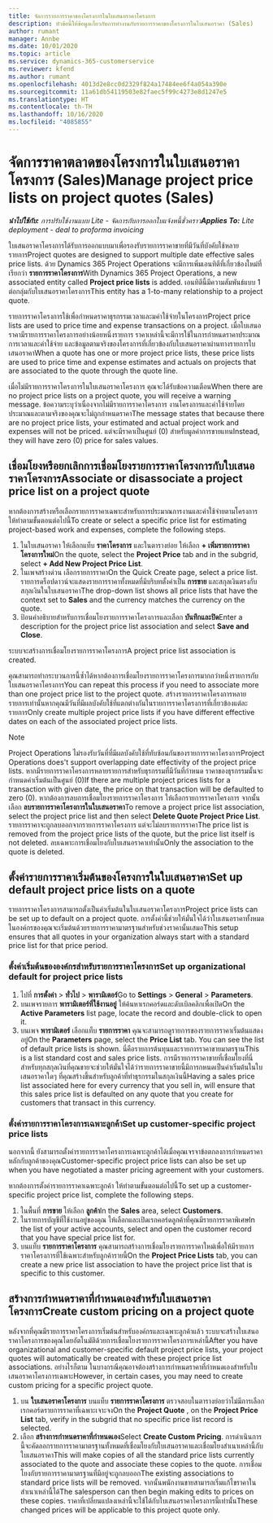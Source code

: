```yaml
---
title: จัดการรายการราคาของโครงการในใบเสนอราคาโครงการ
description: หัวข้อนี้ให้ข้อมูลเกี่ยวกับการทำงานกับรายการราคาของโครงการในใบเสนอราคา (Sales)
author: rumant
manager: Annbe
ms.date: 10/01/2020
ms.topic: article
ms.service: dynamics-365-customerservice
ms.reviewer: kfend
ms.author: rumant
ms.openlocfilehash: 4013d2e8cc0d2329f824a17484ee6f4a054a390e
ms.sourcegitcommit: 11a61db54119503e82faec5f99c4273e8d1247e5
ms.translationtype: HT
ms.contentlocale: th-TH
ms.lasthandoff: 10/16/2020
ms.locfileid: "4085855"
---
```

# <a name="manage-project-price-lists-on-project-quotes-sales"></a><span data-ttu-id="7fb54-104">จัดการราคาตลาดของโครงการในใบเสนอราคาโครงการ (Sales)</span><span class="sxs-lookup"><span data-stu-id="7fb54-104">Manage project price lists on project quotes (Sales)</span></span>

<span data-ttu-id="7fb54-105">_**นำไปใช้กับ:** การปรับใช้งานแบบ Lite - จัดการกับการออกใบแจ้งหนี้ชั่วคราว_</span><span class="sxs-lookup"><span data-stu-id="7fb54-105">_**Applies To:** Lite deployment - deal to proforma invoicing_</span></span>

<span data-ttu-id="7fb54-106">ใบเสนอราคาโครงการได้รับการออกแบบมาเพื่อรองรับรายการราคาขายที่มีวันที่บังคับใช้หลายรายการ</span><span class="sxs-lookup"><span data-stu-id="7fb54-106">Project quotes are designed to support multiple date effective sales price lists.</span></span> <span data-ttu-id="7fb54-107">ด้วย Dynamics 365 Project Operations จะมีการเพิ่มเอนทิตีที่เกี่ยวข้องใหม่ที่เรียกว่า **รายการราคาโครงการ**</span><span class="sxs-lookup"><span data-stu-id="7fb54-107">With Dynamics 365 Project Operations, a new associated entity called **Project price lists** is added.</span></span> <span data-ttu-id="7fb54-108">เอนทิตีนี้มีความสัมพันธ์แบบ 1 ต่อกลุ่มกับใบเสนอราคาโครงการ</span><span class="sxs-lookup"><span data-stu-id="7fb54-108">This entity has a 1-to-many relationship to a project quote.</span></span>

<span data-ttu-id="7fb54-109">รายการราคาโครงการใช้เพื่อกำหนดราคาธุรกรรมเวลาและมค่าใช้จ่ายในโครงการ</span><span class="sxs-lookup"><span data-stu-id="7fb54-109">Project price lists are used to price time and expense transactions on a project.</span></span> <span data-ttu-id="7fb54-110">เมื่อใบเสนอราคามีรายการราคาโครงการอย่างน้อยหนึ่งรายการ ราคาเหล่านี้จะมีการใช้ในการกำหนดราคาประมาณการเวลาและค่าใช้จ่าย และข้อมูลตามจริงของโครงการที่เกี่ยวข้องกับใบเสนอราคาผ่านทางรายการใบเสนอราคา</span><span class="sxs-lookup"><span data-stu-id="7fb54-110">When a quote has one or more project price lists, these price lists are used to price time and expense estimates and actuals on projects that are associated to the quote through the quote line.</span></span>

<span data-ttu-id="7fb54-111">เมื่อไม่มีรายการราคาโครงการในใบเสนอราคาโครงการ คุณจะได้รับข้อความเตือน</span><span class="sxs-lookup"><span data-stu-id="7fb54-111">When there are no project price lists on a project quote, you will receive a warning message.</span></span> <span data-ttu-id="7fb54-112">ข้อความระบุว่าเนื่องจากไม่มีรายการราคาโครงการ งานโครงการและค่าใช้จ่ายโดยประมาณและตามจริงของคุณจะไม่ถูกกำหนดราคา</span><span class="sxs-lookup"><span data-stu-id="7fb54-112">The message states that because there are no project price lists, your estimated and actual project work and expenses will not be priced.</span></span> <span data-ttu-id="7fb54-113">แต่จะมีราคาเป็นศูนย์ (0) สำหรับมูลค่าการขายแทน</span><span class="sxs-lookup"><span data-stu-id="7fb54-113">Instead, they will have zero (0) price for sales values.</span></span>

## <a name="associate-or-disassociate-a-project-price-list-on-a-project-quote"></a><span data-ttu-id="7fb54-114">เชื่อมโยงหรือยกเลิกการเชื่อมโยงรายการราคาโครงการกับใบเสนอราคาโครงการ</span><span class="sxs-lookup"><span data-stu-id="7fb54-114">Associate or disassociate a project price list on a project quote</span></span>

<span data-ttu-id="7fb54-115">หากต้องการสร้างหรือเลือกรายการราคาเฉพาะสำหรับการประมาณการงานและค่าใช้จ่ายตามโครงการ ให้ทำตามขั้นตอนต่อไปนี้</span><span class="sxs-lookup"><span data-stu-id="7fb54-115">To create or select a specific price list for estimating project-based work and expenses, complete the following steps.</span></span>

1. <span data-ttu-id="7fb54-116">ในใบเสนอราคา ให้เลือกแท็บ **ราคาโครงการ** และในตารางย่อย ให้เลือก **+ เพิ่มรายการราคาโครงการใหม่**</span><span class="sxs-lookup"><span data-stu-id="7fb54-116">On the quote, select the **Project Price** tab and in the subgrid, select **+ Add New Project Price List**.</span></span>
2. <span data-ttu-id="7fb54-117">ในเพจสร้างด่วน เลือกรายการราคา</span><span class="sxs-lookup"><span data-stu-id="7fb54-117">On the Quick Create page, select a price list.</span></span> <span data-ttu-id="7fb54-118">รายการดร็อปดาวน์จะแสดงรายการราคาทั้งหมดที่มีบริบทตั้งค่าเป็น **การขาย** และสกุลเงินตรงกับสกุลเงินในใบเสนอราคา</span><span class="sxs-lookup"><span data-stu-id="7fb54-118">The drop-down list shows all price lists that have the context set to **Sales** and the currency matches the currency on the quote.</span></span>
4. <span data-ttu-id="7fb54-119">ป้อนคำอธิบายสำหรับการเชื่อมโยงรายการราคาโครงการและเลือก **บันทึกและปิด**</span><span class="sxs-lookup"><span data-stu-id="7fb54-119">Enter a description for the project price list association and select **Save and Close**.</span></span>

<span data-ttu-id="7fb54-120">ระบบจะสร้างการเชื่อมโยงรายการราคาโครงการ</span><span class="sxs-lookup"><span data-stu-id="7fb54-120">A project price list association is created.</span></span>

<span data-ttu-id="7fb54-121">คุณสามารถทำกระบวนการนี้ซ้ำได้หากต้องการเชื่อมโยงรายการราคาโครงการมากกว่าหนึ่งรายการกับใบเสนอราคาโครงการ</span><span class="sxs-lookup"><span data-stu-id="7fb54-121">You can repeat this process if you need to associate more than one project price list to the project quote.</span></span> <span data-ttu-id="7fb54-122">สร้างรายการราคาโครงการหลายรายการเท่านั้นหากคุณมีวันที่มีผลบังคับใช้ที่แตกต่างกันในรายการราคาโครงการที่เกี่ยวข้องแต่ละรายการ</span><span class="sxs-lookup"><span data-stu-id="7fb54-122">Only create multiple project price lists if you have different effective dates on each of the associated project price lists.</span></span>

> [!NOTE]
> <span data-ttu-id="7fb54-123">Project Operations ไม่รองรับวันที่ที่มีผลบังคับใช้ที่ทับซ้อนกันของรายการราคาโครงการ</span><span class="sxs-lookup"><span data-stu-id="7fb54-123">Project Operations does't support overlapping date effectivity of the project price lists.</span></span> <span data-ttu-id="7fb54-124">หากมีรายการราคาโครงการหลายรายการสำหรับธุรกรรมที่มีวันที่กำหนด ราคาของธุรกรรมนั้นจะกำหนดค่าเริ่มต้นเป็นศูนย์ (0)</span><span class="sxs-lookup"><span data-stu-id="7fb54-124">If there are multiple project prices lists for a transaction with given date, the price on that transaction will be defaulted to zero (0).</span></span>
<span data-ttu-id="7fb54-125">หากต้องการลบการเชื่อมโยงรายการราคาโครงการ ให้เลือกรายการราคาโครงการ จากนั้นเลือก **ลบรายการราคาโครงการในใบเสนอราคา**</span><span class="sxs-lookup"><span data-stu-id="7fb54-125">To remove a project price list association, select the project price list and then select **Delete Quote Project Price List**.</span></span> <span data-ttu-id="7fb54-126">รายการราคาจะถูกลบออกจากรายการราคาโครงการ แต่จะไม่ลบรายการราคา</span><span class="sxs-lookup"><span data-stu-id="7fb54-126">The price list is removed from the project price lists of the quote, but the price list itself is not deleted.</span></span> <span data-ttu-id="7fb54-127">ลบเฉพาะการเชื่อมโยงกับใบเสนอราคาเท่านั้น</span><span class="sxs-lookup"><span data-stu-id="7fb54-127">Only the association to the quote is deleted.</span></span>

## <a name="set-up-default-project-price-lists-on-a-quote"></a><span data-ttu-id="7fb54-128">ตั้งค่ารายการราคาเริ่มต้นของโครงการในใบเสนอราคา</span><span class="sxs-lookup"><span data-stu-id="7fb54-128">Set up default project price lists on a quote</span></span>

<span data-ttu-id="7fb54-129">รายการราคาโครงการสามารถตั้งเป็นค่าเริ่มต้นในใบเสนอราคาโครงการ</span><span class="sxs-lookup"><span data-stu-id="7fb54-129">Project price lists can be set up to default on a project quote.</span></span> <span data-ttu-id="7fb54-130">การตั้งค่านี้ช่วยให้มั่นใจได้ว่าใบเสนอราคาทั้งหมดในองค์กรของคุณจะเริ่มต้นด้วยรายการราคามาตรฐานสำหรับช่วงราคานั้นเสมอ</span><span class="sxs-lookup"><span data-stu-id="7fb54-130">This setup ensures that all quotes in your organization always start with a standard price list for that price period.</span></span>

### <a name="set-up-organizational-default-for-project-price-lists"></a><span data-ttu-id="7fb54-131">ตั้งค่าเริ่มต้นขององค์กรสำหรับรายการราคาโครงการ</span><span class="sxs-lookup"><span data-stu-id="7fb54-131">Set up organizational default for project price lists</span></span>

1. <span data-ttu-id="7fb54-132">ไปที่ **การตั้งค่า** > **ทั่วไป** > **พารามิเตอร์**</span><span class="sxs-lookup"><span data-stu-id="7fb54-132">Go to **Settings** > **General** > **Parameters**.</span></span>
2. <span data-ttu-id="7fb54-133">บนเพจรายการ **พารามิเตอร์ที่ใช้งานอยู่** ให้ค้นหาเรกคอร์ดและดับเบิลคลิกเพื่อเปิด</span><span class="sxs-lookup"><span data-stu-id="7fb54-133">On the **Active Parameters** list page, locate the record and double-click to open it.</span></span> 
3. <span data-ttu-id="7fb54-134">บนเพจ **พารามิเตอร์** เลือกแท็บ **รายการราคา** คุณจะสามารถดูรายการของรายการราคาเริ่มต้นแสดงอยู่</span><span class="sxs-lookup"><span data-stu-id="7fb54-134">On the **Parameters** page, select the **Price List** tab. You can see the list of default price lists is shown.</span></span> <span data-ttu-id="7fb54-135">นี่คือรายการต้นทุนและรายการราคาขายมาตรฐาน</span><span class="sxs-lookup"><span data-stu-id="7fb54-135">This is a list standard cost and sales price lists.</span></span> <span data-ttu-id="7fb54-136">การมีรายการราคาขายที่เชื่อมโยงที่นี่สำหรับทุกสกุลเงินที่คุณขายจะช่วยให้มั่นใจได้ว่ารายการราคาขายนี้มีการกหนดเป็นค่าเริ่มต้นในใบเสนอราคาใดๆ ที่คุณสร้างขึ้นสำหรับลูกค้าที่ทำธุรกรรมในสกุลเงินนี้</span><span class="sxs-lookup"><span data-stu-id="7fb54-136">Having a sales price list associated here for every currency that you sell in, will ensure that this sales price list is defaulted on any quote that you create for customers that transact in this currency.</span></span>

### <a name="set-up-customer-specific-project-price-lists"></a><span data-ttu-id="7fb54-137">ตั้งค่ารายการราคาโครงการเฉพาะลูกค้า</span><span class="sxs-lookup"><span data-stu-id="7fb54-137">Set up customer-specific project price lists</span></span>

<span data-ttu-id="7fb54-138">นอกจากนี้ ยังสามารถตั้งค่ารายการราคาโครงการเฉพาะลูกค้าได้เมื่อคุณเจรจาข้อตกลงการกำหนดราคาหลักกับลูกค้าของคุณ</span><span class="sxs-lookup"><span data-stu-id="7fb54-138">Customer-specific project price lists can also be set up when you have negotiated a master pricing agreement with your customers.</span></span>

<span data-ttu-id="7fb54-139">หากต้องการตั้งค่ารายการราคาเฉพาะลูกค้า ให้ทำตามขั้นตอนต่อไปนี้</span><span class="sxs-lookup"><span data-stu-id="7fb54-139">To set up a customer-specific project price list, complete the following steps.</span></span>

1. <span data-ttu-id="7fb54-140">ในพื้นที่ **การขาย** ให้เลือก **ลูกค้า**</span><span class="sxs-lookup"><span data-stu-id="7fb54-140">In the **Sales** area, select **Customers**.</span></span>
2. <span data-ttu-id="7fb54-141">ในรายการบัญชีที่ใช้งานอยู่ของคุณ ให้เลือกและเปิดเรกคอร์ดลูกค้าที่คุณมีรายการราคาพิเศษ</span><span class="sxs-lookup"><span data-stu-id="7fb54-141">In the list of your active accounts, select and open the customer record that you have special price list for.</span></span>
3. <span data-ttu-id="7fb54-142">บนแท็บ **รายการราคาโครงการ** คุณสามารถสร้างการเชื่อมโยงรายการราคาใหม่เพื่อให้มีรายการราคาโครงการที่ใช้เฉพาะสำหรับลูกค้ารายนี้</span><span class="sxs-lookup"><span data-stu-id="7fb54-142">On the **Project Price Lists** tab, you can create a new price list association to have the project price list that is specific to this customer.</span></span>

## <a name="create-custom-pricing-on-a-project-quote"></a><span data-ttu-id="7fb54-143">สร้างการกำหนดราคาที่กำหนดเองสำหรับใบเสนอราคาโครงการ</span><span class="sxs-lookup"><span data-stu-id="7fb54-143">Create custom pricing on a project quote</span></span>

<span data-ttu-id="7fb54-144">หลังจากที่คุณมีรายการราคาโครงการเริ่มต้นสำหรับองค์กรและเฉพาะลูกค้าแล้ว ระบบจะสร้างใบเสนอราคาโครงการของคุณโดยอัตโนมัติด้วยการเชื่อมโยงรายการราคาโครงการเหล่านี้</span><span class="sxs-lookup"><span data-stu-id="7fb54-144">After you have organizational and customer-specific default project price lists, your project quotes will automatically be created with these project price list associations.</span></span> <span data-ttu-id="7fb54-145">อย่างไรก็ตาม ในบางกรณีคุณอาจต้องสร้างการกำหนดราคาที่กำหนดเองสำหรับใบเสนอราคาโครงการเฉพาะ</span><span class="sxs-lookup"><span data-stu-id="7fb54-145">However, in certain cases, you may need to create custom pricing for a specific project quote.</span></span> 

1. <span data-ttu-id="7fb54-146">บน **ใบเสนอราคาโครงการ** บนแท็บ **รายการราคาโครงการ** ตรวจสอบในตารางย่อยว่าไม่มีการเลือกเรกคอร์ดรายการราคาที่เฉพาะเจาะจง</span><span class="sxs-lookup"><span data-stu-id="7fb54-146">On the **Project Quote** , on the **Project Price List** tab, verify in the subgrid that no specific price list record is selected.</span></span>
2. <span data-ttu-id="7fb54-147">เลือก **สร้างการกำหนดราคาที่กำหนดเอง**</span><span class="sxs-lookup"><span data-stu-id="7fb54-147">Select **Create Custom Pricing**.</span></span> <span data-ttu-id="7fb54-148">การดำเนินการนี้จะคัดลอกรายการราคามาตรฐานทั้งหมดที่เชื่อมโยงกับใบเสนอราคาและเชื่อมโยงสำเนาเหล่านี้กับใบเสนอราคา</span><span class="sxs-lookup"><span data-stu-id="7fb54-148">This will make copies of all the standard price lists currently associated to the quote and associate these copies to the quote.</span></span> <span data-ttu-id="7fb54-149">การเชื่อมโยงกับรายการราคามาตรฐานที่มีอยู่จะถูกลบออก</span><span class="sxs-lookup"><span data-stu-id="7fb54-149">The existing associations to standard price lists will be removed.</span></span> <span data-ttu-id="7fb54-150">จากนั้นพนักงานขายสามารถเริ่มแก้ไขราคาในสำเนาเหล่านี้ได้</span><span class="sxs-lookup"><span data-stu-id="7fb54-150">The salesperson can then begin making edits to prices on these copies.</span></span> <span data-ttu-id="7fb54-151">ราคาที่เปลี่ยนแปลงเหล่านี้จะใช้ได้กับใบเสนอราคาโครงการนี้เท่านั้น</span><span class="sxs-lookup"><span data-stu-id="7fb54-151">These changed prices will be applicable to this project quote only.</span></span>
